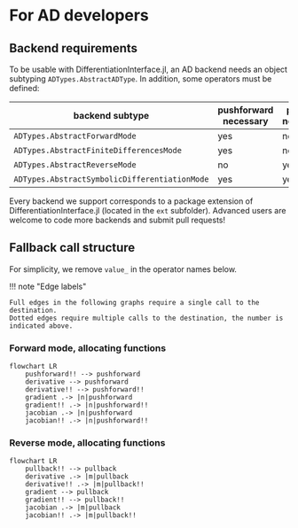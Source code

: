 # For AD developers

## Backend requirements

To be usable with DifferentiationInterface.jl, an AD backend needs an object subtyping `ADTypes.AbstractADType`.
In addition, some operators must be defined:

| backend subtype                               | pushforward necessary | pullback necessary |
| --------------------------------------------- | --------------------- | ------------------ |
| `ADTypes.AbstractForwardMode`                 | yes                   | no                 |
| `ADTypes.AbstractFiniteDifferencesMode`       | yes                   | no                 |
| `ADTypes.AbstractReverseMode`                 | no                    | yes                |
| `ADTypes.AbstractSymbolicDifferentiationMode` | yes                   | yes                |

Every backend we support corresponds to a package extension of DifferentiationInterface.jl (located in the `ext` subfolder).
Advanced users are welcome to code more backends and submit pull requests!

## Fallback call structure

For simplicity, we remove `value_` in the operator names below.

!!! note "Edge labels"

    Full edges in the following graphs require a single call to the destination.
    Dotted edges require multiple calls to the destination, the number is indicated above.

### Forward mode, allocating functions

```mermaid
flowchart LR
    pushforward!! --> pushforward
    derivative --> pushforward
    derivative!! --> pushforward!!
    gradient .-> |n|pushforward
    gradient!! .-> |n|pushforward!!
    jacobian .-> |n|pushforward
    jacobian!! .-> |n|pushforward!!
```

### Reverse mode, allocating functions

```mermaid
flowchart LR
    pullback!! --> pullback
    derivative .-> |m|pullback
    derivative!! .-> |m|pullback!!
    gradient --> pullback
    gradient!! --> pullback!!
    jacobian .-> |m|pullback
    jacobian!! .-> |m|pullback!!
```
